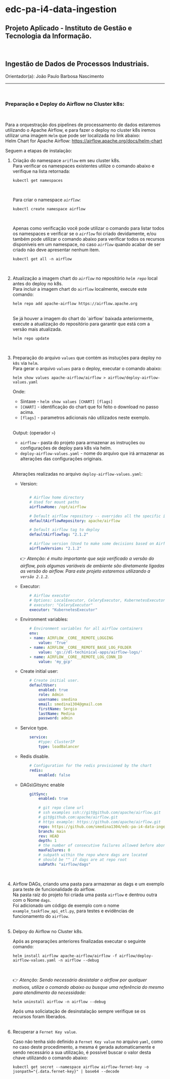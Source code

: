 # edc-pa-i4-data-ingestion

## Projeto Aplicado - Instituto de Gestão e Tecnologia da Informação.
<br>

## Ingestão de Dados de Processos Industriais.

Orientador(a): João Paulo Barbosa Nascimento

_____
<br>

### Preparação e Deploy do Airflow no Cluster k8s:
<br>

Para a orquestração dos pipelines de processamento de dados estaremos utilizando o Apache Airflow, e para fazer o deploy no cluster k8s iremos utilizar uma imagem `Helm` que pode ser localizada no link abaixo:
<br>
Helm Chart for Apache Airflow:
https://airflow.apache.org/docs/helm-chart
<br>

Seguem a etapas de instalação:


1. Criação do namespace `ariflow` em seu cluster k8s.
    <br>
    Para verificar os namespaces existentes utilize o comando abaixo e verifique na lista retornada:

    ```shell
    kubectl get namespaces
    ```
    
    <br>

    Para criar o namespace *`airflow`*:

    ```shell
    kubectl create namespace airflow
    ```

    <br>

    Apenas como verificação você pode utilizar o comando para listar todos os namespaces e verificar se o *`airflow`* foi criado devidamente, e/ou também pode utilizar o comando abaixo para verificar todos os recursos disponíveis em um namespace, no caso *`airflow`* quando acabar de ser criado não deve apresentar nenhum item.

    ```shell
    kubectl get all -n airflow
    ```
    <br>

2. Atualização a imagem chart do *`airflow`* no repositório *`helm repo`* local antes do deploy no k8s.
    <br>
    Para incluir a imagem chart do `airflow` localmente, execute este comando:

    ```shell
    helm repo add apache-airflow https://airflow.apache.org
    ```

    <br>
    Se já houver a imagem do chart do `airflow` baixada anteriormente, execute a atualização do repositório para garantir que está com a versão mais atualizada.
    
    ```shell
    helm repo update
    ```

    <br>

3. Preparação do arquivo `values` que contém as instuções para deploy no `k8s` via `helm`.
    <br>
    Para gerar o arquivo `values` para o deploy, executar o comando abaixo:
    
    ```shell
    helm show values apache-airflow/airflow > airflow/deploy-airflow-values.yaml
    ```

    Onde:
    - Sintaxe - `helm show values [CHART] [flags]`
    - `[CHART]` - identificação do chart que foi feito o download no passo acima.
    - `[flags]` - parametros adicionais não utilizados neste exemplo.

    <br>

    Output: (operador `>`)
    - `airflow` - pasta do projeto para armazenar as instruções ou configurações de deploy para k8s via helm.
    - `deploy-airflow-values.yaml` - nome do arquivo que irá armazenar as alterações das configurações originais.

    <br>

    Alterações realizadas no arquivo `deploy-airflow-values.yaml`:

    - Version:

        ```yaml

            # Airflow home directory
            # Used for mount paths
            airflowHome: /opt/airflow

            # Default airflow repository -- overrides all the specific images below
            defaultAirflowRepository: apache/airflow

            # Default airflow tag to deploy
            defaultAirflowTag: "2.1.2"

            # Airflow version (Used to make some decisions based on Airflow Version being deployed)
            airflowVersion: "2.1.2"
        ```

        :point_right: *Atenção: é muito importante que seja verificado a versão do airflow, pois algumas variáveis de ambiente são diretamente ligadas as versão do airflow. Para este projeto estaremos utilizando a `versão 2.1.2`.*
        <br>

    - Executor:

        ```yaml
            # Airflow executor
            # Options: LocalExecutor, CeleryExecutor, KubernetesExecutor, CeleryKubernetesExecutor
            # executor: "CeleryExecutor"
            executor: "KubernetesExecutor"
        ```

    - Environment variables:

        ```yaml
            # Environment variables for all airflow containers
            env:
            - name: AIRFLOW__CORE__REMOTE_LOGGING
                value: 'True'
            - name: AIRFLOW__CORE__REMOTE_BASE_LOG_FOLDER
                value: 'gs://dl-techinical-apps/airflow-logs/'
            - name: AIRFLOW__CORE__REMOTE_LOG_CONN_ID
                value: 'my_gcp'
        ```

    - Create initial user:

        ```yaml
            # Create initial user.
            defaultUser:
                enabled: true
                role: Admin
                username: smedina
                email: smedina1304@gmail.com
                firstName: Sergio
                lastName: Medina
                password: admin
        ```

    - Service type.

        ```yaml
            service:
                #type: ClusterIP
                type: loadBalancer
        ```

    - Redis disable.

        ```yaml
            # Configuration for the redis provisioned by the chart
            redis:
                enabled: false
        ```

    - DAGs\Gitsync enable

        ```yaml
            gitSync:
                enabled: true

                # git repo clone url
                # ssh examples ssh://git@github.com/apache/airflow.git
                # git@github.com:apache/airflow.git
                # https example: https://github.com/apache/airflow.git
                repo: https://github.com/smedina1304/edc-pa-i4-data-ingestion
                branch: main
                rev: HEAD
                depth: 1
                # the number of consecutive failures allowed before aborting
                maxFailures: 0
                # subpath within the repo where dags are located
                # should be "" if dags are at repo root
                subPath: "airflow/dags"
        ```

    <br>


4. Airflow DAGs, criando uma pasta para armazenar as dags e um exemplo para teste de funcionalidade do airflow.
    <br>
    Na pasta raiz do projeto foi criada uma pasta `airflow` e dentrou outra com o Nome `dags`.
    <br>
    Foi adicionado um código de exemplo com o nome `example_taskflow_api_etl.py`, para testes e evidências de funcionamento do `airflow`.
    <br>
    <br>

5. Delpoy do Airflow no Cluster k8s.

    Após as preparações anteriores finalizadas executar o seguinte comando:

    ```shell
    helm install airflow apache-airflow/airflow -f airflow/deploy-airflow-values.yaml -n airflow --debug
    ```
    <br>

    :point_right: *Atenção: Sendo necessário desistalar o airflow por qualquer motivos, utilize o comando abaixo ou busque uma referência do mesmo para atendimento da necessidade:*

    ```shell
    helm uninstall airflow -n airflow --debug
    ```

    Após uma soliciatação de desinstalação sempre verifique se os recursos foram liberados.
    <br>
    <br>

6. Recuperar a `Fernet Key value`.

    Caso não tenha sido definido a `Fernet Key value` no arquivo `yaml`, como no caso deste procedimento, a mesma é gerada automaticamente e sendo necessário a sua utilização, é possível buscar o valor desta chave utilizando o comando abaixo:

    ```shell
    kubectl get secret --namespace airflow airflow-fernet-key -o jsonpath="{.data.fernet-key}" | base64 --decode
    ``` 

    <br>
    <br>
